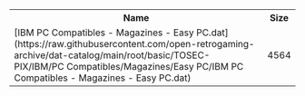 <table>
<tr><th>Name</th><th>Size</th></tr>
<tr><td>
[IBM PC Compatibles - Magazines - Easy PC.dat](https://raw.githubusercontent.com/open-retrogaming-archive/dat-catalog/main/root/basic/TOSEC-PIX/IBM/PC Compatibles/Magazines/Easy PC/IBM PC Compatibles - Magazines - Easy PC.dat)
</td><td>4564</td></tr>
</table>
